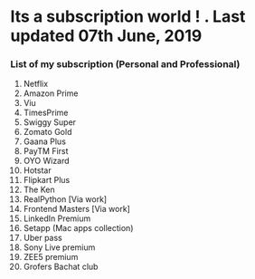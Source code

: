# Its a subscription world ! . Last updated 07th June, 2019
### List of my subscription (Personal and Professional)
1. Netflix
2. Amazon Prime
3. Viu
4. TimesPrime
5. Swiggy Super
6. Zomato Gold
7. Gaana Plus
8. PayTM First
9. OYO Wizard
10. Hotstar
11. Flipkart Plus
12. The Ken
13. RealPython [Via work]
14. Frontend Masters [Via work]
15. LinkedIn Premium
16. Setapp (Mac apps collection)
17. Uber pass
18. Sony Live premium
19. ZEE5 premium
20. Grofers Bachat club





